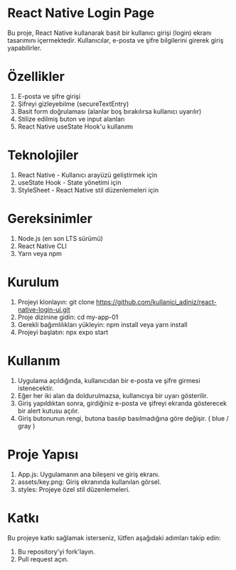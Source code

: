 # React Native Login Page
Bu proje, React Native kullanarak basit bir kullanıcı girişi (login) ekranı tasarımını içermektedir. Kullanıcılar, e-posta ve şifre bilgilerini girerek giriş yapabilirler.

# Özellikler

1) E-posta ve şifre girişi
2) Şifreyi gizleyebilme (secureTextEntry)
3) Basit form doğrulaması (alanlar boş bırakılırsa kullanıcı uyarılır)
4) Stilize edilmiş buton ve input alanları
5) React Native useState Hook'u kullanımı

# Teknolojiler

1) React Native - Kullanıcı arayüzü geliştirmek için
2) useState Hook - State yönetimi için
3) StyleSheet - React Native stil düzenlemeleri için

# Gereksinimler
1) Node.js (en son LTS sürümü)
2) React Native CLI
3) Yarn veya npm

# Kurulum

1) Projeyi klonlayın:
git clone https://github.com/kullanici_adiniz/react-native-login-ui.git
2) Proje dizinine gidin:
cd my-app-01
3) Gerekli bağımlılıkları yükleyin:
npm install veya yarn install
4) Projeyi başlatın:
npx expo start

# Kullanım

1) Uygulama açıldığında, kullanıcıdan bir e-posta ve şifre girmesi istenecektir.
2) Eğer her iki alan da doldurulmazsa, kullanıcıya bir uyarı gösterilir.
3) Giriş yapıldıktan sonra, girdiğiniz e-posta ve şifreyi ekranda gösterecek bir alert kutusu açılır.
4) Giriş butonunun rengi, butona basılıp basılmadığına göre değişir. ( blue / gray )

# Proje Yapısı

1) App.js: Uygulamanın ana bileşeni ve giriş ekranı.
2) assets/key.png: Giriş ekranında kullanılan görsel.
3) styles: Projeye özel stil düzenlemeleri.

# Katkı

Bu projeye katkı sağlamak isterseniz, lütfen aşağıdaki adımları takip edin:

1) Bu repository'yi fork'layın.
2) Pull request açın.

